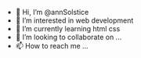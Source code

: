- 👋 Hi, I’m @annSolstice
- 👀 I’m interested in web development
- 🌱 I’m currently learning html css
- 💞️ I’m looking to collaborate on ...
- 📫 How to reach me ...

<!---
annSolstice/annSolstice is a ✨ special ✨ repository because its `README.md` (this file) appears on your GitHub profile.
You can click the Preview link to take a look at your changes.
--->
